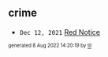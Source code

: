 ## crime


* <code>Dec 12, 2021</code> [Red Notice](2021-12-15T21-11-09-red-notice.md)

<sup><sub>generated 8 Aug 2022 14:20:19 by <a href='https://github.com/senorprogrammer/til'>til</a></sub></sup>
